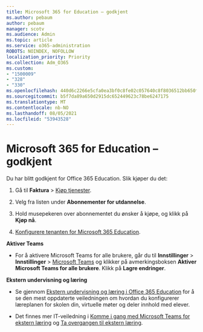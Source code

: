 ```yaml
---
title: Microsoft 365 for Education – godkjent
ms.author: pebaum
author: pebaum
manager: scotv
ms.audience: Admin
ms.topic: article
ms.service: o365-administration
ROBOTS: NOINDEX, NOFOLLOW
localization_priority: Priority
ms.collection: Adm_O365
ms.custom:
- "1500009"
- "328"
- "330"
ms.openlocfilehash: 440d6c2266e5cfa0ea3bf0c8fe02c057640c8f8036512bb650f870aef3b65b27
ms.sourcegitcommit: b5f7da89a650d2915dc652449623c78be6247175
ms.translationtype: MT
ms.contentlocale: nb-NO
ms.lasthandoff: 08/05/2021
ms.locfileid: "53943528"
---
```

# <a name="microsoft-365-for-education---approved"></a>Microsoft 365 for Education – godkjent

Du har blitt godkjent for Office 365 Education.  Slik kjøper du det:

1. Gå til **Faktura** > [Kjøp tjenester](https://portal.office.com/AdminPortal/Home#/catalog).

2. Velg fra listen under **Abonnementer for utdannelse**.

3. Hold musepekeren over abonnementet du ønsker å kjøpe, og klikk på **Kjøp nå**.

4. [Konfigurere tenanten for Microsoft 365 Education](https://docs.microsoft.com/microsoft-365/education/deploy/create-your-office-365-tenant).

**Aktiver Teams**

- For å aktivere Microsoft Teams for alle brukere, går du til **Innstillinger** > **Innstillinger** > [Microsoft Teams](https://admin.microsoft.com/Adminportal/Home#/SettingsMultiPivot/:/Settings/L1/SkypeTeams) og klikker på avmerkingsboksen **Aktiver Microsoft Teams for alle brukere**. Klikk på **Lagre endringer**.

**Ekstern undervisning og læring**

- Se gjennom [Ekstern undervisning og læring i Office 365 Education](https://support.office.com/article/remote-teaching-and-learning-in-office-365-education-f651ccae-7b65-478b-8366-51bb884025c4) for å se den mest oppdaterte veiledningen om hvordan du konfigurerer læreplanen for skolen din, virtuelle møter og deler innhold med elever.

- Det finnes mer IT-veiledning i [Komme i gang med Microsoft Teams for ekstern læring](https://docs.microsoft.com/MicrosoftTeams/remote-learning-edu) og [Ta overgangen til ekstern læring](https://www.microsoft.com/education/remote-learning).
